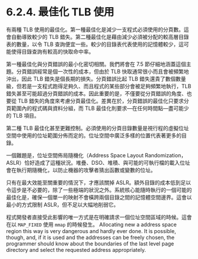# 6.2.4. 最佳化 TLB 使用

有兩種 TLB 使用的最佳化。第一種最佳化是減少一支程式必須使用的分頁數。這會自動導致較少的 TLB 錯失。第二種最佳化是藉由減少必須被分配的較高層目錄表的數量，以令 TLB 查詢便宜一些。較少的目錄表代表使用的記憶體較少，這可能使得目錄查詢有較高的快取命中率。

第一種最佳化與分頁錯誤的最小化密切相關。我們將會在 7.5 節仔細地涵蓋這個主題。分頁錯誤經常是個一次性的成本，但由於 TLB 快取通常很小而且會被頻繁地沖出，因此 TLB 錯失是個長期的損失。分頁錯誤比起 TLB 錯失還貴了數個數量級，但若是一支程式跑得足夠久、而且程式的某些部分會被足夠頻繁地執行，TLB 錯失甚至可能超過分頁錯誤的成本。因此重要的是，不僅要從分頁錯誤的角度、也要從 TLB 錯失的角度來考慮分頁最佳化。差異在於，分頁錯誤的最佳化只要求分頁範圍內的程式碼與資料分組，而 TLB 最佳化則要求––在任何時間點––盡可能少的 TLB 項目。

第二種 TLB 最佳化甚至更難控制。必須使用的分頁目錄數量是視行程的虛擬位址空間中使用的位址範圍分佈而定的。位址空間中廣泛多樣的位置代表著更多的目錄。

一個難題是，位址空間佈局隨機化（Address Space Layout Randomization，ASLR）恰好造成了這種狀況。堆疊、DSO、堆積、與可能的可執行檔的載入位址會在執行期隨機化，以防止機器的攻擊者猜出函數或變數的位址。

只有在最大效能至關重要的情況下，才應該關掉 ASLR。額外目錄的成本低到足以令這步是不必要的，除了一些極端的狀況之外。系統核心能隨時執行的一個可能的最佳化是，確保一個單一的映射不會橫跨兩個目錄之間的記憶體空間邊界。這會以最小的方式限制 ASLR，但不足以大幅地削弱它。

程式開發者直接受此影響的唯一方式是在明確請求一個位址空間區域的時候。這會在以 `MAP_FIXED` 使用 `mmap` 的時候發生。
Allocating new a address space region this way is very dangerous and hardly ever done. It is possible, though, and, if it is used and the addresses can be freely chosen, the programmer should know about the boundaries of the last level page directory and select the requested address appropriately.

